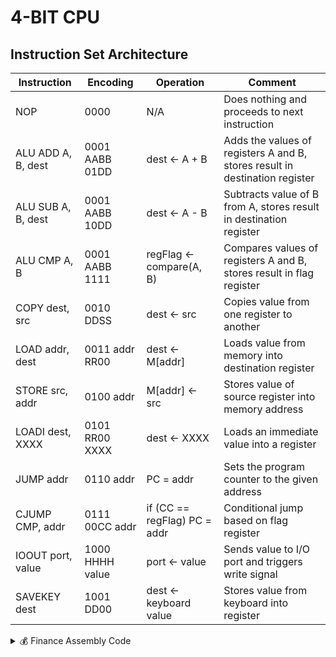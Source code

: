 # 4-BIT CPU

## Instruction Set Architecture

| **Instruction**     | **Encoding**        | **Operation**                 | **Comment**                                                                 |
|---------------------|---------------------|-------------------------------|------------------------------------------------------------------------------|
| NOP                 | 0000                | N/A                           | Does nothing and proceeds to next instruction                               |
| ALU ADD A, B, dest  | 0001 AABB 01DD      | dest ← A + B                  | Adds the values of registers A and B, stores result in destination register |
| ALU SUB A, B, dest  | 0001 AABB 10DD      | dest ← A - B                  | Subtracts value of B from A, stores result in destination register          |
| ALU CMP A, B        | 0001 AABB 1111      | regFlag ← compare(A, B)       | Compares values of registers A and B, stores result in flag register        |
| COPY dest, src      | 0010 DDSS           | dest ← src                    | Copies value from one register to another                                   |
| LOAD addr, dest     | 0011 addr RR00      | dest ← M[addr]                | Loads value from memory into destination register                           |
| STORE src, addr     | 0100 addr           | M[addr] ← src                 | Stores value of source register into memory address                         |
| LOADI dest, XXXX    | 0101 RR00 XXXX      | dest ← XXXX                   | Loads an immediate value into a register                                    |
| JUMP addr           | 0110 addr           | PC = addr                     | Sets the program counter to the given address                               |
| CJUMP CMP, addr     | 0111 00CC addr      | if (CC == regFlag) PC = addr | Conditional jump based on flag register                                     |
| IOOUT port, value   | 1000 HHHH value     | port ← value                  | Sends value to I/O port and triggers write signal                           |
| SAVEKEY dest        | 1001 DD00           | dest ← keyboard value         | Stores value from keyboard into register                                    |



<details>
  <summary>💰 Finance Assembly Code</summary>

```asm
  DO_ADD:
      SAVE_KEY R1
      LOADI R2, 0X1
      ALU ADD, R0, R0, R2
      ALU CMP, FLAGS R1, R2
      CJUMP EQ, SHOW_RESULT

      JUMP DO_SUB

  DO_SUB:
      SAVE_KEY R1
      LOADI R2, 0X1
      ALU SUB, R0, R0, R2
      ALU CMP, FLAGS R1, R2
      CJUMP EQ, SHOW_RESULT

      JUMP DO_ADD
.....
```
 [Read all the code in here ►](code/financeSimulation.txt)
</details>
